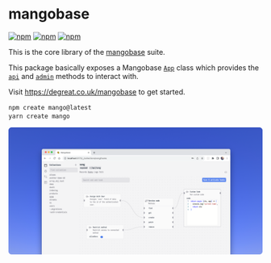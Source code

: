 # mangobase

[![npm](https://img.shields.io/npm/dm/mangobase)](https://www.npmjs.com/package/mangobase)
[![npm](https://img.shields.io/npm/v/mangobase)](https://www.npmjs.com/package/mangobase)
[![npm](https://img.shields.io/npm/l/mangobase)](https://www.npmjs.com/package/mangobase)

This is the core library of the [mangobase](https://degreat.co.uk/mangobase) suite.

This package basically exposes a Mangobase [`App`](https://degreat.co.uk/mangobase/api/base/App.html)  class which provides the [`api`](https://degreat.co.uk/mangobase/api/base/App.html#api) and [`admin`](https://degreat.co.uk/mangobase/api/base/App.html#admin) methods to interact with.

Visit https://degreat.co.uk/mangobase to get started.

```bash
npm create mango@latest
yarn create mango
```

![Screenshot](https://github.com/blackmann/mangobase/raw/master/assets/ss-light.png)